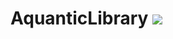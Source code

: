 # AquanticLibrary [![](https://jitci.com/gh/aquantic-hu/AquanticLibrary/svg)](https://jitci.com/gh/aquantic-hu/AquanticLibrary)
